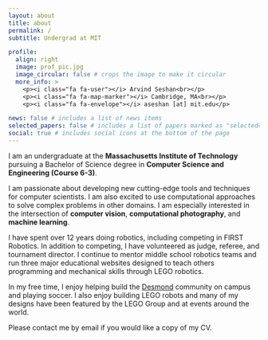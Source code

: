 ```yaml
---
layout: about
title: about
permalink: /
subtitle: Undergrad at MIT

profile:
  align: right
  image: prof_pic.jpg
  image_circular: false # crops the image to make it circular
  more_info: >
    <p><i class="fa fa-user"></i> Arvind Seshan<br></p>
    <p><i class="fa fa-map-marker"></i> Cambridge, MA<br></p>
    <p><i class="fa fa-envelope"></i> aseshan [at] mit.edu</p>

news: false # includes a list of news items
selected_papers: false # includes a list of papers marked as "selected={true}"
social: true # includes social icons at the bottom of the page
---
```


<!-- Write your biography here. Tell the world about yourself. Link to your favorite [subreddit](http://reddit.com). You can put a picture in, too. The code is already in, just name your picture `prof_pic.jpg` and put it in the `img/` folder.

Put your address / P.O. box / other info right below your picture. You can also disable any of these elements by editing `profile` property of the YAML header of your `_pages/about.md`. Edit `_bibliography/papers.bib` and Jekyll will render your [publications page](/al-folio/publications/) automatically.

Link to your social media connections, too. This theme is set up to use [Font Awesome icons](https://fontawesome.com/) and [Academicons](https://jpswalsh.github.io/academicons/), like the ones below. Add your Facebook, Twitter, LinkedIn, Google Scholar, or just disable all of them. -->

I am an undergraduate at the **Massachusetts Institute of Technology** pursuing a Bachelor of Science degree in **Computer Science and Engineering (Course 6-3)**.

I am passionate about developing new cutting-edge tools and techniques for computer scientists. I am also excited to use computational approaches to solve complex problems in other domains. I am especially interested in the intersection of **computer vision**, **computational photography**, and **machine learning**. 

I have spent over 12 years doing robotics, including competing in FIRST Robotics. In addition to competing, I have volunteered as judge, referee, and tournament director. I continue to mentor middle school robotics teams and run three major educational websites designed to teach others programming and mechanical skills through LEGO robotics.

In my free time, I enjoy helping build the [Desmond](http://desmond.mit.edu/) community on campus and playing soccer. I also enjoy building LEGO robots and many of my designs have been featured by the LEGO Group and at events around the world.

Please contact me by email if you would like a copy of my CV.